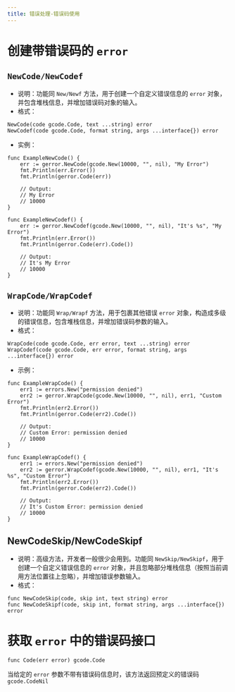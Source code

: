 ```yaml
---
title: 错误处理-错误码使用
---
```


# 创建带错误码的 `error`

## `NewCode/NewCodef`

- 说明：功能同 `New/Newf` 方法，用于创建一个自定义错误信息的 `error` 对象，并包含堆栈信息，并增加错误码对象的输入。
- 格式：









```
NewCode(code gcode.Code, text ...string) error
NewCodef(code gcode.Code, format string, args ...interface{}) error
```

- 实例：









```
func ExampleNewCode() {
  	err := gerror.NewCode(gcode.New(10000, "", nil), "My Error")
  	fmt.Println(err.Error())
  	fmt.Println(gerror.Code(err))

  	// Output:
  	// My Error
  	// 10000
}

func ExampleNewCodef() {
  	err := gerror.NewCodef(gcode.New(10000, "", nil), "It's %s", "My Error")
  	fmt.Println(err.Error())
  	fmt.Println(gerror.Code(err).Code())

  	// Output:
  	// It's My Error
  	// 10000
}
```


## `WrapCode/WrapCodef`

- 说明：功能同 `Wrap/Wrapf` 方法，用于包裹其他错误 `error` 对象，构造成多级的错误信息，包含堆栈信息，并增加错误码参数的输入。
- 格式：









```
WrapCode(code gcode.Code, err error, text ...string) error
WrapCodef(code gcode.Code, err error, format string, args ...interface{}) error
```

- 示例：









```
func ExampleWrapCode() {
  	err1 := errors.New("permission denied")
  	err2 := gerror.WrapCode(gcode.New(10000, "", nil), err1, "Custom Error")
  	fmt.Println(err2.Error())
  	fmt.Println(gerror.Code(err2).Code())

  	// Output:
  	// Custom Error: permission denied
  	// 10000
}

func ExampleWrapCodef() {
  	err1 := errors.New("permission denied")
  	err2 := gerror.WrapCodef(gcode.New(10000, "", nil), err1, "It's %s", "Custom Error")
  	fmt.Println(err2.Error())
  	fmt.Println(gerror.Code(err2).Code())

  	// Output:
  	// It's Custom Error: permission denied
  	// 10000
}
```


## NewCodeSkip/NewCodeSkipf

- 说明：高级方法，开发者一般很少会用到。功能同 `NewSkip/NewSkipf`，用于创建一个自定义错误信息的 `error` 对象，并且忽略部分堆栈信息（按照当前调用方法位置往上忽略），并增加错误参数输入。
- 格式：









```
func NewCodeSkip(code, skip int, text string) error
func NewCodeSkipf(code, skip int, format string, args ...interface{}) error
```


# 获取 `error` 中的错误码接口

```
func Code(err error) gcode.Code
```

当给定的 `error` 参数不带有错误码信息时，该方法返回预定义的错误码 `gcode.CodeNil`